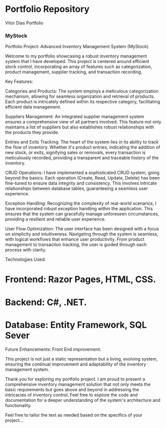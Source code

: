 # Portfolio Repository
 Vitor Dias Portfolio


### MyStock
Portfolio Project: Advanced Inventory Management System (MyStock)

Welcome to my portfolio showcasing a robust inventory management system that I have developed. This project is centered around efficient stock control, incorporating an array of features such as categorization, product management, supplier tracking, and transaction recording.

Key Features:

Categories and Products: The system employs a meticulous categorization mechanism, allowing for seamless organization and retrieval of products. Each product is intricately defined within its respective category, facilitating efficient data management.

Suppliers Management: An integrated supplier management system ensures a comprehensive view of all partners involved. This feature not only maintains a list of suppliers but also establishes robust relationships with the products they provide.

Entries and Exits Tracking: The heart of the system lies in its ability to track the flow of inventory. Whether it's product entries, indicating the addition of new stock, or exits, signifying sales or removals, every transaction is meticulously recorded, providing a transparent and traceable history of the inventory.

CRUD Operations: I have implemented a sophisticated CRUD system, going beyond the basics. Each operation (Create, Read, Update, Delete) has been fine-tuned to ensure data integrity and consistency. This involves intricate relationships between database tables, guaranteeing a seamless user experience.

Exception Handling: Recognizing the complexity of real-world scenarios, I have incorporated robust exception handling within the application. This ensures that the system can gracefully manage unforeseen circumstances, providing a resilient and reliable user experience.

User Flow Optimization: The user interface has been designed with a focus on simplicity and intuitiveness. Navigating through the system is seamless, with logical workflows that enhance user productivity. From product management to transaction tracking, the user is guided through each process with clarity.

Technologies Used:

# Frontend: Razor Pages, HTML, CSS.
# Backend: C#, .NET.
# Database: Entity Framework, SQL Sever
Future Enhancements: Front End improvement.

This project is not just a static representation but a living, evolving system, ensuring the continual improvement and adaptability of the inventory management system.

Thank you for exploring my portfolio project. I am proud to present a comprehensive inventory management solution that not only meets the basic requirements but goes above and beyond in addressing the intricacies of inventory control. Feel free to explore the code and documentation for a deeper understanding of the system's architecture and functionality.

Feel free to tailor the text as needed based on the specifics of your project...
